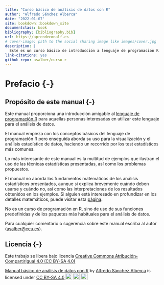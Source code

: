 ```yaml
--- 
title: "Curso básico de análisis de datos con R"
author: "Alfredo Sánchez Alberca"
date: "2022-01-07"
site: bookdown::bookdown_site
documentclass: book
bibliography: [bibliography.bib]
url: https://aprendeconalf.es
# cover-image: path to the social sharing image like images/cover.jpg
description: |
  Este es un curso básico de introducción a lenguaje de programación R para el análsisis de datos.
link-citations: yes
github-repo: asalber/curso-r
---
```


# Prefacio {-}

## Propósito de este manual {-}

Este manual proporciona una introducción amigable al [lenguaje de programación R](https://www.r-project.org/) para aquellas personas interesadas en utilizar este lenguaje para el análisis de datos. 

El manual empieza con los conceptos básicos del lenguaje de programación R pero enseguida aborda su uso para la visualización y el análisis estadístico de datos, haciendo un recorrido por los test estadísticos más comunes.

Lo más interesante de este manual es la multitud de ejemplos que ilustran el uso de las técnicas estadísticas presentadas, así como los problemas propuestos. 

El manual no aborda los fundamentos matemáticos de los análisis estadísticos presentados, aunque si explica brevemente cuándo deben usarse y cuándo no, así como las interpretaciones de los resultados obtenidos en los ejemplos. Si alguien está interesado en profundizar en los detalles matemáticos, puede visitar esta [página](https://aprendeconalf.es/docencia/estadistica/).

No es un curso de programación en R, sino de uso de sus funciones predefinidas y de los paquetes más habituales para el análisis de datos.

Para cualquier comentario o sugerencia sobre este manual escriba al autor (asalber@ceu.es).

## Licencia {-}

Este trabajo se libera bajo licencia [Creative Commons Atribución-CompartirIgual 4.0 (CC BY-SA 4.0)](https://creativecommons.org/licenses/by-sa/4.0/deed.es)

<p xmlns:cc="http://creativecommons.org/ns#" xmlns:dct="http://purl.org/dc/terms/"><a property="dct:title" rel="cc:attributionURL" href="https://aprendeconalf.es/manual-r">Manual básico de análisis de datos con R</a> by <a rel="cc:attributionURL dct:creator" property="cc:attributionName" href="https://aprendeconalf.es">Alfredo Sánchez Alberca</a> is licensed under <a href="http://creativecommons.org/licenses/by-sa/4.0/?ref=chooser-v1" target="_blank" rel="license noopener noreferrer" style="display:inline-block;">CC BY-SA 4.0<img style="height:22px!important;margin-left:3px;vertical-align:text-bottom;" src="https://mirrors.creativecommons.org/presskit/icons/cc.svg?ref=chooser-v1"><img style="height:22px!important;margin-left:3px;vertical-align:text-bottom;" src="https://mirrors.creativecommons.org/presskit/icons/by.svg?ref=chooser-v1"><img style="height:22px!important;margin-left:3px;vertical-align:text-bottom;" src="https://mirrors.creativecommons.org/presskit/icons/sa.svg?ref=chooser-v1"></a></p>
